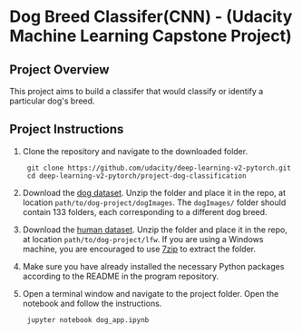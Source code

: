 # Dog Breed Classifer(CNN) - (Udacity Machine Learning Capstone Project)

## Project Overview

This project aims to build a classifer that would classify or identify a particular dog's breed.

## Project Instructions

1. Clone the repository and navigate to the downloaded folder.

   ```
   	git clone https://github.com/udacity/deep-learning-v2-pytorch.git
   	cd deep-learning-v2-pytorch/project-dog-classification
   ```

2. Download the [dog dataset](https://s3-us-west-1.amazonaws.com/udacity-aind/dog-project/dogImages.zip). Unzip the folder and place it in the repo, at location `path/to/dog-project/dogImages`. The `dogImages/` folder should contain 133 folders, each corresponding to a different dog breed.
3. Download the [human dataset](http://vis-www.cs.umass.edu/lfw/lfw.tgz). Unzip the folder and place it in the repo, at location `path/to/dog-project/lfw`. If you are using a Windows machine, you are encouraged to use [7zip](http://www.7-zip.org/) to extract the folder.
4. Make sure you have already installed the necessary Python packages according to the README in the program repository.
5. Open a terminal window and navigate to the project folder. Open the notebook and follow the instructions.

   ```
   	jupyter notebook dog_app.ipynb
   ```
